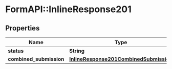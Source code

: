 # FormAPI::InlineResponse201

## Properties
Name | Type | Description | Notes
------------ | ------------- | ------------- | -------------
**status** | **String** |  | 
**combined_submission** | [**InlineResponse201CombinedSubmission**](InlineResponse201CombinedSubmission.md) |  | [optional] 


